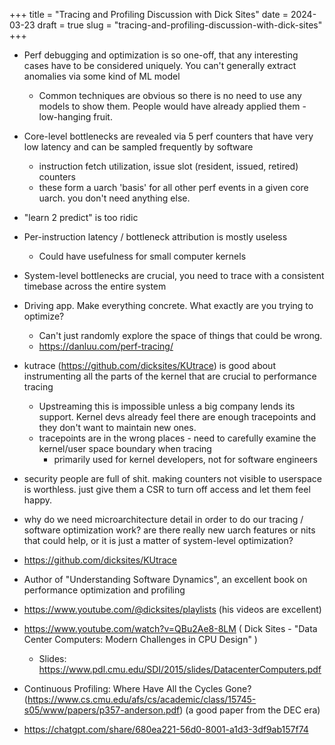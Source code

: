 +++
title = "Tracing and Profiling Discussion with Dick Sites"
date = 2024-03-23
draft = true
slug = "tracing-and-profiling-discussion-with-dick-sites"
+++

- Perf debugging and optimization is so one-off, that any interesting cases have to be considered uniquely. You can't generally extract anomalies via some kind of ML model
  - Common techniques are obvious so there is no need to use any models to show them. People would have already applied them - low-hanging fruit.
- Core-level bottlenecks are revealed via 5 perf counters that have very low latency and can be sampled frequently by software
  - instruction fetch utilization, issue slot (resident, issued, retired) counters
  - these form a uarch 'basis' for all other perf events in a given core uarch. you don't need anything else.
- "learn 2 predict" is too ridic
- Per-instruction latency / bottleneck attribution is mostly useless
  - Could have usefulness for small computer kernels
- System-level bottlenecks are crucial, you need to trace with a consistent timebase across the entire system
- Driving app. Make everything concrete. What exactly are you trying to optimize?
  - Can't just randomly explore the space of things that could be wrong.
  - https://danluu.com/perf-tracing/
- kutrace (https://github.com/dicksites/KUtrace) is good about instrumenting all the parts of the kernel that are crucial to performance tracing
  - Upstreaming this is impossible unless a big company lends its support. Kernel devs already feel there are enough tracepoints and they don't want to maintain new ones.
  - tracepoints are in the wrong places - need to carefully examine the kernel/user space boundary when tracing
    - primarily used for kernel developers, not for software engineers
- security people are full of shit. making counters not visible to userspace is worthless. just give them a CSR to turn off access and let them feel happy.
- why do we need microarchitecture detail in order to do our tracing / software optimization work? are there really new uarch features or nits that could help, or it is just a matter of system-level optimization?

- https://github.com/dicksites/KUtrace
- Author of "Understanding Software Dynamics", an excellent book on performance optimization and profiling
- https://www.youtube.com/@dicksites/playlists (his videos are excellent)
- https://www.youtube.com/watch?v=QBu2Ae8-8LM ( Dick Sites - "Data Center Computers: Modern Challenges in CPU Design" )
  - Slides: https://www.pdl.cmu.edu/SDI/2015/slides/DatacenterComputers.pdf
- Continuous Profiling: Where Have All the Cycles Gone? (https://www.cs.cmu.edu/afs/cs/academic/class/15745-s05/www/papers/p357-anderson.pdf) (a good paper from the DEC era)
- https://chatgpt.com/share/680ea221-56d0-8001-a1d3-3df9ab157f74
